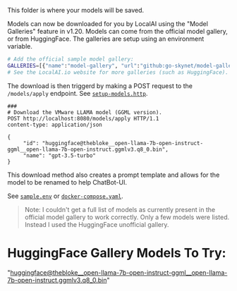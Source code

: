 This folder is where your models will be saved.

Models can now be downloaded for you by LocalAI using the "Model Galleries" feature in v1.20. Models can come from the official model gallery, or from HuggingFace. The galleries are setup using an environment variable. 

```bash
# Add the official sample model gallery:
GALLERIES=[{"name":"model-gallery", "url":"github:go-skynet/model-gallery/index.yaml"}]
# See the LocalAI.io website for more galleries (such as HuggingFace).
```

The download is then triggerd by making a POST request to the `/models/apply` endpoint. See [`setup-models.http`](../setup-models.http).

```
###
# Download the VMware LLAMA model (GGML version).
POST http://localhost:8080/models/apply HTTP/1.1
content-type: application/json

{         
     "id": "huggingface@thebloke__open-llama-7b-open-instruct-ggml__open-llama-7b-open-instruct.ggmlv3.q8_0.bin",
     "name": "gpt-3.5-turbo"
}
```

This download method also creates a prompt template and allows for the model to be renamed to help ChatBot-UI. 

See [`sample.env`](../sample.env) or [`docker-compose.yaml`](../docker-compose.yaml). 

> Note: I couldn't get a full list of models as currently present in the official model gallery to work correctly. Only a few models were listed. Instead I used the HuggingFace unofficial gallery.


# HuggingFace Gallery Models To Try:

"huggingface@thebloke__open-llama-7b-open-instruct-ggml__open-llama-7b-open-instruct.ggmlv3.q8_0.bin"

